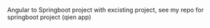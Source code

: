 Angular to Springboot project with excisting project, see my repo for springboot project (qien app)
